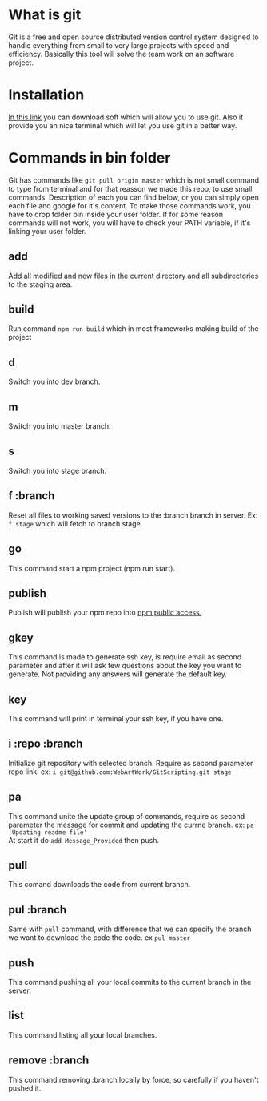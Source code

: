 # What is git
Git is a free and open source distributed version control system designed to handle everything from small to very large projects with speed and efficiency. Basically this tool will solve the team work on an software project.

# Installation
[In this link](https://git-scm.com) you can download soft which will allow you to use git. Also it provide you an nice terminal which will let you use git in a better way.

# Commands in bin folder
Git has commands like `git pull origin master` which is not small command to type from terminal and for that reasson we made this repo, to use small commands. Description of each you can find below, or you can simply open each file and google for it's content. To make those commands work, you have to drop folder bin inside your user folder. If for some reason commands will not work, you will have to check your PATH variable, if it's linking your user folder.

## add
Add all modified and new files in the current directory and all subdirectories to the staging area.

## build
Run command `npm run build` which in most frameworks making build of the project

## d
Switch you into dev branch.

## m
Switch you into master branch.

## s
Switch you into stage branch.

## f :branch
Reset all files to working saved versions to the :branch branch in server. Ex: `f stage` which will fetch to branch stage.

## go
This command start a npm project (npm run start).

## publish
Publish will publish your npm repo into [npm public access. ](https://www.npmjs.com)

## gkey
This command is made to generate ssh key, is require email as second parameter and after it will ask few questions about the key you want to generate. Not providing any answers will generate the default key.

## key
This command will print in terminal your ssh key, if you have one.

## i :repo :branch
Initialize git repository with selected branch. Require as second parameter repo link. ex: `i git@github.com:WebArtWork/GitScripting.git stage`

## pa
This command unite the update group of commands, require as second parameter the message for commit and updating the currne branch. ex: `pa 'Updating readme file'`<br>
At start it do `add Message_Provided` then push.

## pull
This comand downloads the code from current branch.

## pul :branch
Same with `pull` command, with difference that we can specify the branch we want to download the code the code. ex `pul master`

## push
This command pushing all your local commits to the current branch in the server.

## list
This command listing all your local branches.

## remove :branch
This command removing :branch locally by force, so carefully if you haven't pushed it.